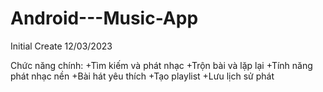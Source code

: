 # Android---Music-App
Initial Create 12/03/2023

Chức năng chính:
+Tìm kiếm và phát nhạc
+Trộn bài và lặp lại
+Tính năng phát nhạc nền
+Bài hát yêu thích
+Tạo playlist
+Lưu lịch sử phát





